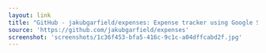 ```yaml
---
layout: link
title: "GitHub - jakubgarfield/expenses: Expense tracker using Google Sheets  as a storage written in React"
source: 'https://github.com/jakubgarfield/expenses'
screenshot: 'screenshots/1c36f453-bfa5-416c-9c1c-a04dffcabd2f.jpg'
---
```


